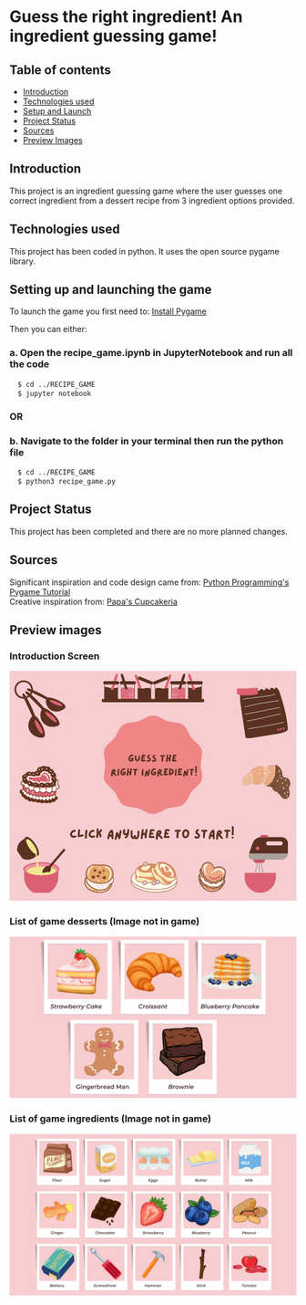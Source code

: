 # Guess the right ingredient! An ingredient guessing game!

## Table of contents
* [Introduction](#introduction)
* [Technologies used](#technologies-used)
* [Setup and Launch](#setting-up-and-launching-the-game)
* [Project Status](#project-status)
* [Sources](#sources)
* [Preview Images](#preview-images)


## Introduction
This project is an ingredient guessing game where the user guesses one correct ingredient from a dessert recipe from 3 ingredient options provided.

## Technologies used
This project has been coded in python. It uses the open source pygame library.

## Setting up and launching the game
To launch the game you first need to: [Install Pygame](https://www.pygame.org/wiki/GettingStarted)

Then you can either:  
  ### a. Open the recipe_game.ipynb in JupyterNotebook and run all the code  
  ```
    $ cd ../RECIPE_GAME
    $ jupyter notebook
  ```
### OR   
  ### b. Navigate to the folder in your terminal then run the python file 
  ```
    $ cd ../RECIPE_GAME
    $ python3 recipe_game.py
  ```

## Project Status
This project has been completed and there are no more planned changes.

## Sources 
Significant inspiration and code design came from: [Python Programming's Pygame Tutorial](https://pythonprogramming.net/pygame-python-3-part-1-intro/)  
Creative inspiration from: [Papa's Cupcakeria](https://www.coolmathgames.com/0-papas-cupcakeria)
  
## Preview images
### Introduction Screen
![Preview image](./RECIPE_GAME/intro_image.png)

### List of game desserts (Image not in game)
![Recipes image](./RECIPE_GAME/desserts_list_dc.png)

### List of game ingredients (Image not in game)
![Ingredients image](./RECIPE_GAME/ingredients_list_dc.png)

